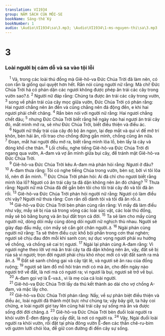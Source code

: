 ```yaml
---
translation: VI1934
group: NĂM SÁCH CỦA MÔI-SE
bookName: Sáng-thế Ký 
bookNumber: 1
audio: \Audio\VI1934\sa\3.mp3; \Audio\VI1934\1-ms-nguyen-thi\sa\3.mp3
---
```


<div class="title"><h1>3</h1><h3>Loài người bị cám dỗ và sa vào tội lỗi</h3></div>
<span class="verse sa_3_1"> <sup>1</sup> Vả, trong các loài thú đồng mà Giê-hô-va Đức Chúa Trời đã làm nên, có con rắn là giống quỉ quyệt hơn hết. Rắn nói cùng người nữ rằng: Mà chi! Đức Chúa Trời há có phán dặn các ngươi không được phép ăn trái các cây trong vườn sao?<a data-toggle="tooltip" data-placement="bottom" title="Kh 12:9; 20:2">⚓</a></span>
<span class="verse sa_3_2"><sup>2</sup> Người nữ đáp rằng: Chúng ta được ăn trái các cây trong vườn, </span>
<span class="verse sa_3_3"><sup>3</sup> song về phần trái của cây mọc giữa vườn, Đức Chúa Trời có phán rằng: Hai ngươi chẳng nên ăn đến và cũng chẳng nên đá động đến, e khi hai ngươi phải chết chăng. </span>
<span class="verse sa_3_4"><sup>4</sup> Rắn bèn nói với người nữ rằng: Hai ngươi chẳng chết đâu; </span>
<span class="verse sa_3_5"><sup>5</sup> nhưng Đức Chúa Trời biết rằng hễ ngày nào hai ngươi ăn trái cây đó, mắt mình mở ra, sẽ như Đức Chúa Trời, biết điều thiện và điều ác. <br/></span>
<span class="verse sa_3_6"> <sup>6</sup> Người nữ thấy trái của cây đó bộ ăn ngon, lại đẹp mắt và quí vì để mở trí khôn, bèn hái ăn, rồi trao cho chồng đứng gần mình, chồng cũng ăn nữa. </span>
<span class="verse sa_3_7"><sup>7</sup> Đoạn, mắt hai người đều mở ra, biết rằng mình lõa lồ, bèn lấy lá cây vả đóng khố che thân. </span>
<span class="verse sa_3_8"><sup>8</sup> Lối chiều, nghe tiếng Giê-hô-va Đức Chúa Trời đi ngang qua vườn, A-đam và vợ ẩn mình giữa bụi cây, để tránh mặt Giê-hô-va Đức Chúa Trời. <br/></span>
<span class="verse sa_3_9"> <sup>9</sup> Giê-hô-va Đức Chúa Trời kêu A-đam mà phán hỏi rằng: Ngươi ở đâu? </span>
<span class="verse sa_3_10"><sup>10</sup> A-đam thưa rằng: Tôi có nghe tiếng Chúa trong vườn, bèn sợ, bởi vì tôi lõa lồ, nên đi ẩn mình. </span>
<span class="verse sa_3_11"><sup>11</sup> Đức Chúa Trời phán hỏi: Ai đã chỉ cho ngươi biết rằng mình lõa lồ? Ngươi có ăn trái cây ta đã dặn không nên ăn đó chăng? </span>
<span class="verse sa_3_12"><sup>12</sup> Thưa rằng: Người nữ mà Chúa đã để gần bên tôi cho tôi trái cây đó và tôi đã ăn rồi. </span>
<span class="verse sa_3_13"><sup>13</sup> Giê-hô-va Đức Chúa Trời phán hỏi người nữ rằng: Ngươi có làm điều chi vậy? Người nữ thưa rằng: Con rắn dỗ dành tôi và tôi đã ăn rồi.<a data-toggle="tooltip" data-placement="bottom" title="2Co 11:3; 1Ti 2:14">⚓</a><br/></span>
<span class="verse sa_3_14"> <sup>14</sup> Giê-hô-va Đức Chúa Trời bèn phán cùng rắn rằng: Vì mầy đã làm điều như vậy, mầy sẽ bị rủa sả trong vòng các loài súc vật, các loài thú đồng, mầy sẽ bò bằng bụng và ăn bụi đất trọn cả đời. </span>
<span class="verse sa_3_15"><sup>15</sup> Ta sẽ làm cho mầy cùng người nữ, dòng dõi mầy cùng dòng dõi người nữ nghịch thù nhau. Người sẽ giày đạp đầu mầy, còn mầy sẽ cắn gót chân người.<a data-toggle="tooltip" data-placement="bottom" title="Kh 12:17">⚓</a></span>
<span class="verse sa_3_16"><sup>16</sup> Ngài phán cùng người nữ rằng: Ta sẽ thêm điều cực khổ bội phần trong cơn thai nghén; ngươi sẽ chịu đau đớn mỗi khi sanh con; sự dục vọng ngươi phải xu hướng về chồng, và chồng sẽ cai trị ngươi. </span>
<span class="verse sa_3_17"><sup>17</sup> Ngài lại phán cùng A-đam rằng: Vì ngươi nghe theo lời vợ mà ăn trái cây ta đã dặn không nên ăn, vậy, đất sẽ bị rủa sả vì ngươi; trọn đời ngươi phải chịu khó nhọc mới có vật đất sanh ra mà ăn.<a data-toggle="tooltip" data-placement="bottom" title="He 6:8">⚓</a></span>
<span class="verse sa_3_18"><sup>18</sup> Đất sẽ sanh chông gai và cây tật lê, và ngươi sẽ ăn rau của đồng ruộng; </span>
<span class="verse sa_3_19"><sup>19</sup> ngươi sẽ làm đổ mồ hôi trán mới có mà ăn, cho đến ngày nào ngươi trở về đất, là nơi mà có ngươi ra; vì ngươi là bụi, ngươi sẽ trở về bụi. <br/></span>
<span class="verse sa_3_20"> <sup>20</sup> A-đam gọi vợ là Ê-va<a data-toggle="tooltip" data-placement="bottom" title="Ê-va nghĩa là sự sống">⚓</a>, vì là mẹ của cả loài người. <br/></span>
<span class="verse sa_3_21"> <sup>21</sup> Giê-hô-va Đức Chúa Trời lấy da thú kết thành áo dài cho vợ chồng A-đam, và mặc lấy cho. <br/></span>
<span class="verse sa_3_22"> <sup>22</sup> Giê-hô-va Đức Chúa Trời phán rằng: Nầy, về sự phân biệt điều thiện và điều ác, loài người đã thành một bực như chúng ta; vậy bây giờ, ta hãy coi chừng, e loài người giơ tay lên cũng hái trái cây sự sống mà ăn và được sống đời đời chăng.<a data-toggle="tooltip" data-placement="bottom" title="Kh 22:14">⚓</a></span>
<span class="verse sa_3_23"><sup>23</sup> Giê-hô-va Đức Chúa Trời bèn đuổi loài người ra khỏi vườn Ê-đen đặng cày cấy đất, là nơi có người ra. </span>
<span class="verse sa_3_24"><sup>24</sup> Vậy, Ngài đuổi loài người ra khỏi vườn, rồi đặt tại phía đông vườn Ê-đen các thần chê-ru-bim với gươm lưỡi chói lòa, để giữ con đường đi đến cây sự sống. <br/></span>
